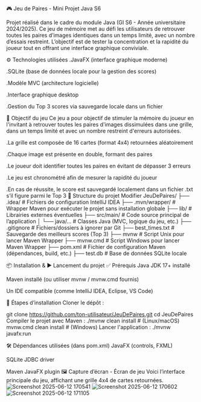 🎮 Jeu de Paires - Mini Projet Java S6

Projet réalisé dans le cadre du module Java (GI S6 - Année universitaire 2024/2025).
Ce jeu de mémoire met au défi les utilisateurs de retrouver toutes les paires d’images identiques dans un temps limité, 
avec un nombre d’essais restreint. L’objectif est de tester la concentration et la rapidité du joueur tout en offrant une interface graphique conviviale.

⚙️ Technologies utilisées
.JavaFX (interface graphique moderne)

.SQLite (base de données locale pour la gestion des scores)

.Modèle MVC (architecture logicielle)

.Interface graphique desktop

.Gestion du Top 3 scores via sauvegarde locale dans un fichier

🎯 Objectif du jeu
Ce jeu a pour objectif de stimuler la mémoire du joueur en l'invitant à retrouver toutes les paires d'images dissimulées dans une grille,
dans un temps limité et avec un nombre restreint d'erreurs autorisées.

.La grille est composée de 16 cartes (format 4x4) retournées aléatoirement

.Chaque image est présente en double, formant des paires

.Le joueur doit identifier toutes les paires en évitant de dépasser 3 erreurs

.Le jeu est chronométré afin de mesurer la rapidité du joueur

.En cas de réussite, le score est sauvegardé localement dans un fichier .txt s’il figure parmi le Top 3
📁 Structure du projet
Modifier
JeuDePaires/
├── .idea/                 # Fichiers de configuration IntelliJ IDEA
├── .mvn/wrapper/          # Wrapper Maven pour exécuter le projet sans installation globale
├── lib/                   # Librairies externes éventuelles
├── src/main/              # Code source principal de l’application
│   └── java/...           # Classes Java (MVC, logique du jeu, etc.)
├── .gitignore             # Fichiers/dossiers à ignorer par Git
├── best_times.txt         # Sauvegarde des meilleurs scores (Top 3)
├── mvnw                   # Script Unix pour lancer Maven Wrapper
├── mvnw.cmd               # Script Windows pour lancer Maven Wrapper
├── pom.xml                # Fichier de configuration Maven (dépendances, build, etc.)
├── test.db                # Base de données SQLite locale


📦 Installation & ▶️ Lancement du projet
✅ Prérequis
Java JDK 17+ installé

Maven installé (ou utiliser mvnw / mvnw.cmd fournis)

Un IDE compatible (comme IntelliJ IDEA, Eclipse, VS Code)

🔧 Étapes d’installation
Cloner le dépôt :

git clone https://github.com/ton-utilisateur/JeuDePaires.git
cd JeuDePaires
Compiler le projet avec Maven :
./mvnw clean install       # (Linux/macOS)
mvnw.cmd clean install     # (Windows)
Lancer l'application :
./mvnw javafx:run

🛠️ Dépendances utilisées (dans pom.xml)
JavaFX (controls, FXML)

SQLite JDBC driver

Maven JavaFX plugin
 🖼️ Capture d’écran - Écran de jeu
Voici l’interface principale du jeu, affichant une grille 4x4 de cartes retournées.
![Screenshot 2025-06-12 170541](https://github.com/user-attachments/assets/7d59b010-73d5-437d-8027-6190d3a474f6)
![Screenshot 2025-06-12 170602](https://github.com/user-attachments/assets/e886aaec-7a49-4b07-af73-8e31d33519b4)
![Screenshot 2025-06-12 171105](https://github.com/user-attachments/assets/17446f0b-70da-4686-b2c1-072fe433a315)





